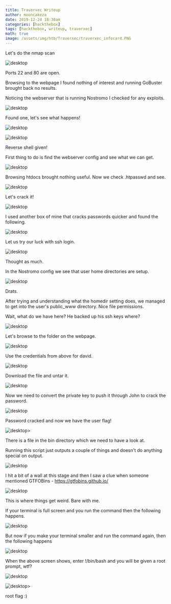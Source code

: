 ```yaml
---
title: Traverxec Writeup
author: mooncakeza
date: 2019-12-24 18:30am
categories: [hackthebox]
tags: [hackthebox, writeup, traverxec]
math: true
image: /assets/img/htb/Traverxec/traverxec_infocard.PNG
---
```


<p>Let's do the nmap scan</p>

![desktop](/assets/img/htb/Traverxec/1_nmap.PNG)

<p>Ports 22 and 80 are open.</p>

<p>Browsing to the webpage I found nothing of interest and running GoBuster brought back no results.</p>

<p>Noticing the webserver that is running Nostromo I checked for any exploits.</p>

![desktop](/assets/img/htb/Traverxec/2_nostromo_metasploit.PNG)

<p>Found one, let's see what happens!</p>

![desktop](/assets/img/htb/Traverxec/2_nostromo_metasploit_options.PNG)

![desktop](/assets/img/htb/Traverxec/4_nostromo_metasploit_exploit.PNG)

<p>Reverse shell given!</p>

<p>First thing to do is find the webserver config and see what we can get.</p>

![desktop](/assets/img/htb/Traverxec/5_nostromo_config.PNG)

<p>Browsing htdocs brought nothing useful. Now we check .htpasswd and see.</p>

![desktop](/assets/img/htb/Traverxec/6_nostromo_htpasswd.PNG)

<p>Let's crack it!</p>

![desktop](/assets/img/htb/Traverxec/7_nostromo_htpasswd_crack.PNG)

<p>I used another box of mine that cracks passwords quicker and found the following.</p>

![desktop](/assets/img/htb/Traverxec/8_nostromo_htpasswd_cracked.PNG)

<p>Let us try our luck with ssh login.</p>

![desktop](/assets/img/htb/Traverxec/9_david_ssh_noluck.PNG)

<p>Thought as much.</p>

<p> In the Nostromo config we see that user home directories are setup.</p>

![desktop](/assets/img/htb/Traverxec/10_user_space.PNG)

<p>Drats.</p>

<p>After trying and understanding what the homedir setting does, we managed to get into the user's public_www directory. Nice file permissions.</p>

<p>Wait, what do we have here? He backed up his ssh keys where?</p>

![desktop](/assets/img/htb/Traverxec/11_user_directory.PNG)

<p>Let's browse to the folder on the webpage.</p>

![desktop](/assets/img/htb/Traverxec/12_login_page.PNG)

<p>Use the credentials from above for david.</p>

![desktop](/assets/img/htb/Traverxec/13_ssh_keys.PNG)

<p>Download the file and untar it.</p>

![desktop](/assets/img/htb/Traverxec/14_downloaded_ssh_keys.PNG)

<p>Now we need to convert the private key to push it through John to crack the password.</p>

![desktop](/assets/img/htb/Traverxec/15_sshkey_cracked.PNG)

<p>Password cracked and now we have the user flag!</p>

![desktop](/assets/img/htb/Traverxec/16_user_flag.PNG)>

<p>There is a file in the bin directory which we need to have a look at.</p>

<p>Running this script just outputs a couple of things and doesn't do anything special on output.</p>

![desktop](/assets/img/htb/Traverxec/17_server_stats_script.PNG)

<p> I hit a bit of a wall at this stage and then I saw a clue when someone mentioned GTFOBins - <a href="https://gtfobins.github.io/">https://gtfobins.github.io/</a> </p>

![desktop](/assets/img/htb/Traverxec/18_gtfobins_jounalctl.PNG)

<p>This is where things get weird. Bare with me.</p>

<p>If your terminal is full screen and you run the command then the following happens.</p>

![desktop](/assets/img/htb/Traverxec/19_gtfobins_fullscreen.PNG)

<p>But now if you make your terminal smaller and run the command again, then the following happens</p>

![desktop](/assets/img/htb/Traverxec/19_gtfobins_small.PNG)

<p>When the above screen shows, enter !/bin/bash and you will be given a root prompt, wtf?</p>

![desktop](/assets/img/htb/Traverxec/19_gtfobins_wtf.PNG)

![desktop](/assets/img/htb/Traverxec/20_root_flag.PNG)>

<p>root flag :)</p>
